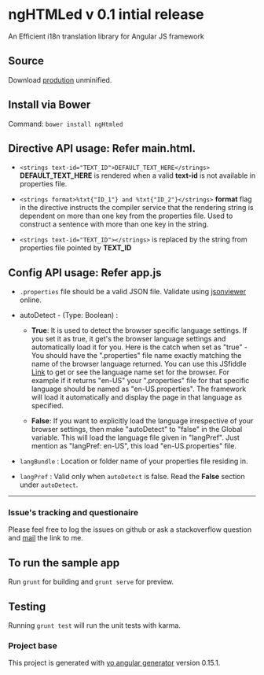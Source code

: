 # ngHTMLed v 0.1 intial release

An Efficient i18n translation library for Angular JS framework

## Source

Download [prodution](https://github.com/nirus/ngHTMLed/blob/master/app/dist/nghtmled.js) unminified.

## Install via Bower

Command: `bower install ngHtmled`

## Directive API usage: Refer **main.html**.

- `<strings text-id="TEXT_ID">DEFAULT_TEXT_HERE</strings>` 
   **DEFAULT_TEXT_HERE** is rendered when a valid **text-id** is not available in properties file.
   
- `<strings format>%txt{"ID_1"} and %txt{"ID_2"}</strings>`
    **format** flag in the directive instructs the compiler service that the rendering string is dependent on more than one key from the properties file.
    Used to construct a sentence with more than one key in the string.
    
- `<strings text-id="TEXT_ID"></strings>` **<string>** is replaced by the string from properties file pointed by **TEXT_ID**

## Config API usage: Refer **app.js**

- `.properties` file should be a valid JSON file. Validate using [jsonviewer](https://www.google.co.in/url?sa=t&rct=j&q=&esrc=s&source=web&cd=1&cad=rja&uact=8&sqi=2&ved=0ahUKEwi1psOrpf_LAhUTCo4KHdjqDc4QFggbMAA&url=http%3A%2F%2Fjsonviewer.stack.hu%2F&usg=AFQjCNHJDRSyTyJVSkQj5iOdT6arjm1-fQ&bvm=bv.118817766,d.c2E) online. 
- autoDetect - (Type: Boolean) : 

     - **True**: It is used to detect the browser specific language settings. If you set it as true, it get's the browser language settings and automatically load it for you. Here is the catch when set as "true" - You should have the ".properties" file name exactly matching the name of the browser language returned. You can use this JSfiddle [Link](http://jsfiddle.net/nirus/9FVTf/) to get or see the language name set for the browser. For example if it returns "en-US" your ".properties" file for that specific language should be named as "en-US.properties". The framework will load it automatically and display the page in that language as specified.

     - **False**: If you want to explicitly load the language irrespective of your browser settings, then make "autoDetect" to "false" in the Global variable. This will load the language file given in "langPref". Just mention as "langPref: en-US", this load "en-US.properties" file.
 
- `langBundle` : Location or folder name of your properties file residing in.
- `langPref` :  Valid only when `autoDetect` is false. Read the **False** section under `autoDetect`.


--------
### Issue's tracking and questionaire

Please feel free to log the issues on github or ask a stackoverflow question and [mail](mailto:nirus@live.in) the link to me.

## To run the sample app

Run `grunt` for building and `grunt serve` for preview.

## Testing

Running `grunt test` will run the unit tests with karma.

### Project base
This project is generated with [yo angular generator](https://github.com/yeoman/generator-angular)
version 0.15.1.